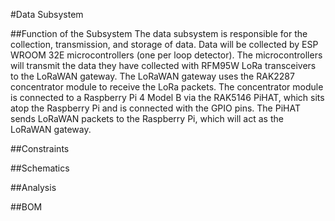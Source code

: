#Data Subsystem

##Function of the Subsystem
The data subsystem is responsible for the collection, transmission, and storage of data. Data will be collected by ESP WROOM 32E microcontrollers (one per loop detector). The microcontrollers will transmit the data they have collected with RFM95W LoRa transceivers to the LoRaWAN gateway. The LoRaWAN gateway uses the RAK2287 concentrator module to receive the LoRa packets. The concentrator module is connected to a Raspberry Pi 4 Model B via the RAK5146 PiHAT, which sits atop the Raspberry Pi and is connected with the GPIO pins. The PiHAT sends LoRaWAN packets to the Raspberry Pi, which will act as the LoRaWAN gateway. 

##Constraints


##Schematics


##Analysis


##BOM
